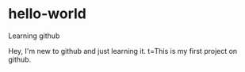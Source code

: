 # hello-world
Learning github


Hey, I'm new to github and just learning it. t=This is my first project on github.

